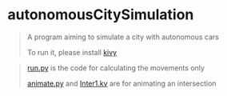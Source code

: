 # autonomousCitySimulation

>A program aiming to simulate a city with autonomous cars
>
>To run it, please install [kivy](https://kivy.org/doc/stable/installation/installation-windows.html#install-win-dist)

>[run.py](/run.py) is the code for calculating the movements only
>
>[animate.py](/animate.py) and [Inter1.kv](Inter1.kv) are for animating an intersection
